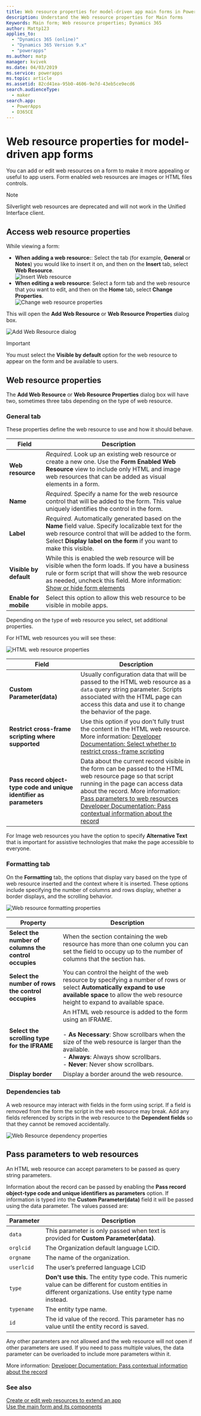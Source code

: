 ```yaml
---
title: Web resource properties for model-driven app main forms in Power Apps | MicrosoftDocs
description: Understand the Web resource properties for Main forms
Keywords: Main form; Web resource properties; Dynamics 365
author: Mattp123
applies_to: 
  - "Dynamics 365 (online)"
  - "Dynamics 365 Version 9.x"
  - "powerapps"
ms.author: matp
manager: kvivek
ms.date: 04/03/2019
ms.service: powerapps
ms.topic: article
ms.assetid: 82cd41ea-95b0-4606-9e7d-43eb5ce9ecd6
search.audienceType: 
  - maker
search.app: 
  - PowerApps
  - D365CE
---
```

# Web resource properties for model-driven app forms

You can add or edit web resources on a form to make it more appealing or useful to app users. Form enabled web resources are images or HTML files controls.

> [!NOTE]
> Silverlight web resources are deprecated and will not work in the Unified Interface client.

## Access web resource properties

While viewing a form:
- **When adding a web resource:**: Select the tab (for example, **General** or **Notes**) you would like to insert it on, and then on the **Insert** tab, select **Web Resource**.<br />![Insert Web resource](media/insert-web-resource.png)
- **When editing a web resource**: Select a form tab and the web resource that you want to edit, and then on the **Home** tab, select **Change Properties**. <br />![Change web resource properties](media/web-resource-change-properties.png)

This will open the **Add Web Resource** or **Web Resource Properties** dialog box.

![Add Web Resource dialog](media/add-web-resource-dialog.png)

> [!IMPORTANT]
> You must select the **Visible by default** option for the web resource to appear on the form and be available to users.

## Web resource properties

 The **Add Web Resource** or **Web Resource Properties** dialog box will have two, sometimes three tabs depending on the type of web resource.

### General tab

These properties define the web resource to use and how it should behave.

|Field|Description|
|--|--|
|**Web resource**|*Required.* Look up an existing web resource or create a new one. Use the **Form Enabled Web Resource** view to include only HTML and image web resources that can be added as visual elements in a form.|
|**Name**|*Required.* Specify a name for the web resource control that will be added to the form. This value uniquely identifies the control in the form.|
|**Label**|*Required.* Automatically generated based on the **Name** field value. Specify localizable text for the web resource control that will be added to the form. Select **Display label on the form** if you want to make this visible.|
|**Visible by default**|While this is enabled the web resource will be visible when the form loads. If you have a business rule or form script that will show the web resource as needed, uncheck this field. More information: [Show or hide form elements](visibility-options-legacy.md)|
|**Enable for mobile**|Select this option to allow this web resource to be visible in mobile apps.|

Depending on the type of web resource you select, set additional properties.

For HTML web resources you will see these:

![HTML web resource properties](media/web-resource-general-html-properties.png)

|Field|Description|
|--|--|
|**Custom Parameter(data)**|Usually configuration data that will be passed to the HTML web resource as a `data` query string parameter. Scripts associated with the HTML page can access this data and use it to change the behavior of the page.|
|**Restrict cross-frame scripting where supported**|Use this option if you don't fully trust the content in the HTML web resource. More information: [Developer Documentation: Select whether to restrict cross-frame scripting](/dynamics365/customer-engagement/developer/use-iframe-and-web-resource-controls-on-a-form#select-whether-to-restrict-cross-frame-scripting)|
|**Pass record object-type code and unique identifier as parameters**|Data about the current record visible in the form can be passed to the HTML web resource page so that script running in the page can access data about the record. More information: <br />[Pass parameters to web resources](#pass-parameters-to-web-resources)<br />[Developer Documentation: Pass contextual information about the record](/dynamics365/customer-engagement/developer/use-iframe-and-web-resource-controls-on-a-form#pass-contextual-information-about-the-record)|

For Image web resources you have the option to specify **Alternative Text** that is important for assistive technologies that make the page accessible to everyone.

<!-- TODO: Why are Custom Parameters available to pass to image web resources? -->

### Formatting tab

On the **Formatting** tab, the options that display vary based on the type of web resource inserted and the context where it is inserted. These options include specifying the number of columns and rows display, whether a border displays, and the scrolling behavior.

![Web resource formatting properties](media/web-resource-formatting-properties.png)

|Property|Description|  
|--------------|-----------------|
|**Select the number of columns the control occupies**|When the section containing the web resource has more than one column you can set the field to occupy up to the number of columns that the section has.|  
|**Select the number of rows the control occupies**|You can control the height of the web resource by specifying a number of rows or select **Automatically expand to use available space** to allow the web resource height to expand to available space.|  
|**Select the scrolling type for the IFRAME**|An HTML web resource is added to the form using an IFRAME.<br /><br /> - **As Necessary**: Show scrollbars when the size of the web resource is larger than the available.<br />- **Always**: Always show scrollbars.<br />- **Never**:  Never show scrollbars.|  
|**Display border**|Display a border around the web resource.|  


### Dependencies tab

A web resource may interact with fields in the form using script. If a field is removed from the form the script in the web resource may break. Add any fields referenced by scripts in the web resource to the **Dependent fields** so that they cannot be removed accidentally.

![Web Resource dependency properties](media/web-resource-dependency-properties.png)
  
<a name="BKMK_PassingParametersToWebResource"></a> 
 
## Pass parameters to web resources 

An HTML web resource can accept parameters to be passed as query string parameters.  
  
Information about the record can be passed by enabling the **Pass record object-type code and unique identifiers as parameters** option. If information is typed into the **Custom Parameter(data)** field it will be passed using the data parameter. The values passed are:  
  
|Parameter|Description|  
|---------------|-----------------|  
|`data`|This parameter is only passed when text is provided for **Custom Parameter(data)**.|  
|`orglcid`|The Organization default language LCID.|  
|`orgname`|The name of the organization.|  
|`userlcid`|The user’s preferred language LCID|  
|`type`|**Don't use this.** The entity type code. This numeric value can be different for custom entities in different organizations. Use entity type name instead.|  
|`typename`|The entity type name.|  
|`id`|The id value of the record. This parameter has no value until the entity record is saved.|  
  
Any other parameters are not allowed and the web resource will not open if other parameters are used. If you need to pass multiple values, the data parameter can be overloaded to include more parameters within it.

More information: [Developer Documentation: Pass contextual information about the record](/dynamics365/customer-engagement/developer/use-iframe-and-web-resource-controls-on-a-form#pass-contextual-information-about-the-record)

### See also

[Create or edit web resources to extend an app](create-edit-web-resources.md)<br />
[Use the main form and its components](use-main-form-and-components.md)
